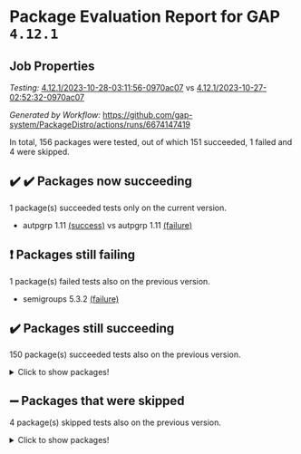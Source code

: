 # Package Evaluation Report for GAP `4.12.1`

## Job Properties

*Testing:* [4.12.1/2023-10-28-03:11:56-0970ac07](https://github.com/gap-system/PackageDistro/blob/data/reports/4.12.1/2023-10-28-03:11:56-0970ac07) vs [4.12.1/2023-10-27-02:52:32-0970ac07](https://github.com/gap-system/PackageDistro/blob/data/reports/4.12.1/2023-10-27-02:52:32-0970ac07)

*Generated by Workflow:* https://github.com/gap-system/PackageDistro/actions/runs/6674147419

In total, 156 packages were tested, out of which 151 succeeded, 1 failed and 4 were skipped.

## :heavy_check_mark: :heavy_check_mark: Packages now succeeding

1 package(s) succeeded tests only on the current version.
- autpgrp 1.11 [(success)](https://github.com/gap-system/PackageDistro/actions/runs/6674147419/job/18141126737) vs autpgrp 1.11 [(failure)](https://github.com/gap-system/PackageDistro/actions/runs/6662024687/job/18106238400)

## :exclamation: Packages still failing

1 package(s) failed tests also on the previous version.
- semigroups 5.3.2 [(failure)](https://github.com/gap-system/PackageDistro/actions/runs/6674147419/job/18141133524)

## :heavy_check_mark: Packages still succeeding

150 package(s) succeeded tests also on the previous version.
<details><summary>Click to show packages!</summary>

- 4ti2interface 2023.02-04 [(success)](https://github.com/gap-system/PackageDistro/actions/runs/6674147419/job/18141125019)
- ace 5.6.2 [(success)](https://github.com/gap-system/PackageDistro/actions/runs/6674147419/job/18141125098)
- aclib 1.3.2 [(success)](https://github.com/gap-system/PackageDistro/actions/runs/6674147419/job/18141125161)
- agt 0.3.1 [(success)](https://github.com/gap-system/PackageDistro/actions/runs/6674147419/job/18141125230)
- alnuth 3.2.1 [(success)](https://github.com/gap-system/PackageDistro/actions/runs/6674147419/job/18141125289)
- anupq 3.3.0 [(success)](https://github.com/gap-system/PackageDistro/actions/runs/6674147419/job/18141125347)
- atlasrep 2.1.7 [(success)](https://github.com/gap-system/PackageDistro/actions/runs/6674147419/job/18141125410)
- autodoc 2023.06.19 [(success)](https://github.com/gap-system/PackageDistro/actions/runs/6674147419/job/18141126379)
- automata 1.15 [(success)](https://github.com/gap-system/PackageDistro/actions/runs/6674147419/job/18141126455)
- automgrp 1.3.2 [(success)](https://github.com/gap-system/PackageDistro/actions/runs/6674147419/job/18141126510)
- cap 2023.10-07 [(success)](https://github.com/gap-system/PackageDistro/actions/runs/6674147419/job/18141126789)
- caratinterface 2.3.5 [(success)](https://github.com/gap-system/PackageDistro/actions/runs/6674147419/job/18141126848)
- cddinterface 2022.11.01 [(success)](https://github.com/gap-system/PackageDistro/actions/runs/6674147419/job/18141126897)
- circle 1.6.6 [(success)](https://github.com/gap-system/PackageDistro/actions/runs/6674147419/job/18141126951)
- classicpres 1.22 [(success)](https://github.com/gap-system/PackageDistro/actions/runs/6674147419/job/18141127013)
- cohomolo 1.6.11 [(success)](https://github.com/gap-system/PackageDistro/actions/runs/6674147419/job/18141127069)
- congruence 1.2.5 [(success)](https://github.com/gap-system/PackageDistro/actions/runs/6674147419/job/18141127121)
- corelg 1.56 [(success)](https://github.com/gap-system/PackageDistro/actions/runs/6674147419/job/18141127183)
- crime 1.6 [(success)](https://github.com/gap-system/PackageDistro/actions/runs/6674147419/job/18141127237)
- crisp 1.4.6 [(success)](https://github.com/gap-system/PackageDistro/actions/runs/6674147419/job/18141127291)
- crypting 0.10.4 [(success)](https://github.com/gap-system/PackageDistro/actions/runs/6674147419/job/18141127346)
- cryst 4.1.26 [(success)](https://github.com/gap-system/PackageDistro/actions/runs/6674147419/job/18141127392)
- crystcat 1.1.10 [(success)](https://github.com/gap-system/PackageDistro/actions/runs/6674147419/job/18141127441)
- ctbllib 1.3.6 [(success)](https://github.com/gap-system/PackageDistro/actions/runs/6674147419/job/18141127516)
- cubefree 1.19 [(success)](https://github.com/gap-system/PackageDistro/actions/runs/6674147419/job/18141127601)
- curlinterface 2.3.2 [(success)](https://github.com/gap-system/PackageDistro/actions/runs/6674147419/job/18141127671)
- cvec 2.8.1 [(success)](https://github.com/gap-system/PackageDistro/actions/runs/6674147419/job/18141127744)
- datastructures 0.3.0 [(success)](https://github.com/gap-system/PackageDistro/actions/runs/6674147419/job/18141127810)
- deepthought 1.0.6 [(success)](https://github.com/gap-system/PackageDistro/actions/runs/6674147419/job/18141127880)
- design 1.8 [(success)](https://github.com/gap-system/PackageDistro/actions/runs/6674147419/job/18141127946)
- difsets 2.3.1 [(success)](https://github.com/gap-system/PackageDistro/actions/runs/6674147419/job/18141128007)
- digraphs 1.6.3 [(success)](https://github.com/gap-system/PackageDistro/actions/runs/6674147419/job/18141128074)
- edim 1.3.7 [(success)](https://github.com/gap-system/PackageDistro/actions/runs/6674147419/job/18141128134)
- example 4.3.4 [(success)](https://github.com/gap-system/PackageDistro/actions/runs/6674147419/job/18141128200)
- examplesforhomalg 2023.10-01 [(success)](https://github.com/gap-system/PackageDistro/actions/runs/6674147419/job/18141128254)
- factint 1.6.3 [(success)](https://github.com/gap-system/PackageDistro/actions/runs/6674147419/job/18141128321)
- ferret 1.0.9 [(success)](https://github.com/gap-system/PackageDistro/actions/runs/6674147419/job/18141128403)
- fga 1.5.0 [(success)](https://github.com/gap-system/PackageDistro/actions/runs/6674147419/job/18141128478)
- fining 1.5.6 [(success)](https://github.com/gap-system/PackageDistro/actions/runs/6674147419/job/18141128567)
- float 1.0.3 [(success)](https://github.com/gap-system/PackageDistro/actions/runs/6674147419/job/18141128636)
- format 1.4.3 [(success)](https://github.com/gap-system/PackageDistro/actions/runs/6674147419/job/18141128728)
- forms 1.2.9 [(success)](https://github.com/gap-system/PackageDistro/actions/runs/6674147419/job/18141128819)
- fplsa 1.2.6 [(success)](https://github.com/gap-system/PackageDistro/actions/runs/6674147419/job/18141128882)
- fr 2.4.12 [(success)](https://github.com/gap-system/PackageDistro/actions/runs/6674147419/job/18141128948)
- francy 2.0.3 [(success)](https://github.com/gap-system/PackageDistro/actions/runs/6674147419/job/18141129005)
- fwtree 1.3 [(success)](https://github.com/gap-system/PackageDistro/actions/runs/6674147419/job/18141129055)
- gapdoc 1.6.6 [(success)](https://github.com/gap-system/PackageDistro/actions/runs/6674147419/job/18141129112)
- gauss 2023.02-04 [(success)](https://github.com/gap-system/PackageDistro/actions/runs/6674147419/job/18141129165)
- gaussforhomalg 2023.10-01 [(success)](https://github.com/gap-system/PackageDistro/actions/runs/6674147419/job/18141129223)
- gbnp 1.0.5 [(success)](https://github.com/gap-system/PackageDistro/actions/runs/6674147419/job/18141129273)
- generalizedmorphismsforcap 2023.08-02 [(success)](https://github.com/gap-system/PackageDistro/actions/runs/6674147419/job/18141129328)
- genss 1.6.8 [(success)](https://github.com/gap-system/PackageDistro/actions/runs/6674147419/job/18141129390)
- gradedmodules 2023.09-01 [(success)](https://github.com/gap-system/PackageDistro/actions/runs/6674147419/job/18141129455)
- gradedringforhomalg 2023.08-01 [(success)](https://github.com/gap-system/PackageDistro/actions/runs/6674147419/job/18141129512)
- grape 4.9.0 [(success)](https://github.com/gap-system/PackageDistro/actions/runs/6674147419/job/18141129596)
- groupoids 1.73 [(success)](https://github.com/gap-system/PackageDistro/actions/runs/6674147419/job/18141129648)
- grpconst 2.6.4 [(success)](https://github.com/gap-system/PackageDistro/actions/runs/6674147419/job/18141129708)
- guarana 0.96.3 [(success)](https://github.com/gap-system/PackageDistro/actions/runs/6674147419/job/18141129766)
- guava 3.18 [(success)](https://github.com/gap-system/PackageDistro/actions/runs/6674147419/job/18141129818)
- hap 1.60 [(success)](https://github.com/gap-system/PackageDistro/actions/runs/6674147419/job/18141129882)
- hapcryst 0.1.15 [(success)](https://github.com/gap-system/PackageDistro/actions/runs/6674147419/job/18141129934)
- hecke 1.5.3 [(success)](https://github.com/gap-system/PackageDistro/actions/runs/6674147419/job/18141129996)
- help 3.5 [(success)](https://github.com/gap-system/PackageDistro/actions/runs/6674147419/job/18141130060)
- homalg 2023.10-01 [(success)](https://github.com/gap-system/PackageDistro/actions/runs/6674147419/job/18141130129)
- homalgtocas 2023.08-01 [(success)](https://github.com/gap-system/PackageDistro/actions/runs/6674147419/job/18141130178)
- idrel 2.45 [(success)](https://github.com/gap-system/PackageDistro/actions/runs/6674147419/job/18141130231)
- images 1.3.1 [(success)](https://github.com/gap-system/PackageDistro/actions/runs/6674147419/job/18141130290)
- intpic 0.3.0 [(success)](https://github.com/gap-system/PackageDistro/actions/runs/6674147419/job/18141130353)
- io 4.8.2 [(success)](https://github.com/gap-system/PackageDistro/actions/runs/6674147419/job/18141130405)
- io_forhomalg 2023.02-04 [(success)](https://github.com/gap-system/PackageDistro/actions/runs/6674147419/job/18141130468)
- irredsol 1.4.4 [(success)](https://github.com/gap-system/PackageDistro/actions/runs/6674147419/job/18141130540)
- json 2.1.1 [(success)](https://github.com/gap-system/PackageDistro/actions/runs/6674147419/job/18141130609)
- jupyterkernel 1.5.0 [(success)](https://github.com/gap-system/PackageDistro/actions/runs/6674147419/job/18141130669)
- jupyterviz 1.5.6 [(success)](https://github.com/gap-system/PackageDistro/actions/runs/6674147419/job/18141130744)
- kan 1.36 [(success)](https://github.com/gap-system/PackageDistro/actions/runs/6674147419/job/18141130805)
- kbmag 1.5.11 [(success)](https://github.com/gap-system/PackageDistro/actions/runs/6674147419/job/18141130870)
- laguna 3.9.6 [(success)](https://github.com/gap-system/PackageDistro/actions/runs/6674147419/job/18141130934)
- liealgdb 2.2.1 [(success)](https://github.com/gap-system/PackageDistro/actions/runs/6674147419/job/18141131011)
- liepring 2.8 [(success)](https://github.com/gap-system/PackageDistro/actions/runs/6674147419/job/18141131065)
- liering 2.4.2 [(success)](https://github.com/gap-system/PackageDistro/actions/runs/6674147419/job/18141131121)
- linearalgebraforcap 2023.10-04 [(success)](https://github.com/gap-system/PackageDistro/actions/runs/6674147419/job/18141131175)
- localizeringforhomalg 2023.10-01 [(success)](https://github.com/gap-system/PackageDistro/actions/runs/6674147419/job/18141131233)
- loops 3.4.3 [(success)](https://github.com/gap-system/PackageDistro/actions/runs/6674147419/job/18141131297)
- lpres 1.0.3 [(success)](https://github.com/gap-system/PackageDistro/actions/runs/6674147419/job/18141131351)
- majoranaalgebras 1.5.1 [(success)](https://github.com/gap-system/PackageDistro/actions/runs/6674147419/job/18141131411)
- mapclass 1.4.6 [(success)](https://github.com/gap-system/PackageDistro/actions/runs/6674147419/job/18141131480)
- matgrp 0.70 [(success)](https://github.com/gap-system/PackageDistro/actions/runs/6674147419/job/18141131537)
- matricesforhomalg 2023.10-01 [(success)](https://github.com/gap-system/PackageDistro/actions/runs/6674147419/job/18141131599)
- modisom 2.5.4 [(success)](https://github.com/gap-system/PackageDistro/actions/runs/6674147419/job/18141131664)
- modulepresentationsforcap 2023.10-01 [(success)](https://github.com/gap-system/PackageDistro/actions/runs/6674147419/job/18141131734)
- modules 2023.10-01 [(success)](https://github.com/gap-system/PackageDistro/actions/runs/6674147419/job/18141131799)
- monoidalcategories 2023.10-01 [(success)](https://github.com/gap-system/PackageDistro/actions/runs/6674147419/job/18141131856)
- nconvex 2022.09-01 [(success)](https://github.com/gap-system/PackageDistro/actions/runs/6674147419/job/18141131917)
- nilmat 1.4.2 [(success)](https://github.com/gap-system/PackageDistro/actions/runs/6674147419/job/18141131985)
- nock 1.5 [(success)](https://github.com/gap-system/PackageDistro/actions/runs/6674147419/job/18141132041)
- normalizinterface 1.3.6 [(success)](https://github.com/gap-system/PackageDistro/actions/runs/6674147419/job/18141132099)
- nq 2.5.10 [(success)](https://github.com/gap-system/PackageDistro/actions/runs/6674147419/job/18141132165)
- numericalsgps 1.3.1 [(success)](https://github.com/gap-system/PackageDistro/actions/runs/6674147419/job/18141132224)
- openmath 11.5.3 [(success)](https://github.com/gap-system/PackageDistro/actions/runs/6674147419/job/18141132270)
- orb 4.9.0 [(success)](https://github.com/gap-system/PackageDistro/actions/runs/6674147419/job/18141132312)
- packagemanager 1.4.1 [(success)](https://github.com/gap-system/PackageDistro/actions/runs/6674147419/job/18141132386)
- patternclass 2.4.3 [(success)](https://github.com/gap-system/PackageDistro/actions/runs/6674147419/job/18141132452)
- permut 2.0.4 [(success)](https://github.com/gap-system/PackageDistro/actions/runs/6674147419/job/18141132530)
- polenta 1.3.10 [(success)](https://github.com/gap-system/PackageDistro/actions/runs/6674147419/job/18141132598)
- polymaking 0.8.7 [(success)](https://github.com/gap-system/PackageDistro/actions/runs/6674147419/job/18141132668)
- primgrp 3.4.4 [(success)](https://github.com/gap-system/PackageDistro/actions/runs/6674147419/job/18141132732)
- profiling 2.5.4 [(success)](https://github.com/gap-system/PackageDistro/actions/runs/6674147419/job/18141132776)
- qpa 1.34 [(success)](https://github.com/gap-system/PackageDistro/actions/runs/6674147419/job/18141132833)
- quagroup 1.8.3 [(success)](https://github.com/gap-system/PackageDistro/actions/runs/6674147419/job/18141132883)
- radiroot 2.9 [(success)](https://github.com/gap-system/PackageDistro/actions/runs/6674147419/job/18141132942)
- rcwa 4.7.1 [(success)](https://github.com/gap-system/PackageDistro/actions/runs/6674147419/job/18141132988)
- rds 1.8 [(success)](https://github.com/gap-system/PackageDistro/actions/runs/6674147419/job/18141133050)
- recog 1.4.2 [(success)](https://github.com/gap-system/PackageDistro/actions/runs/6674147419/job/18141133100)
- repndecomp 1.3.0 [(success)](https://github.com/gap-system/PackageDistro/actions/runs/6674147419/job/18141133150)
- repsn 3.1.1 [(success)](https://github.com/gap-system/PackageDistro/actions/runs/6674147419/job/18141133213)
- resclasses 4.7.3 [(success)](https://github.com/gap-system/PackageDistro/actions/runs/6674147419/job/18141133269)
- ringsforhomalg 2023.09-01 [(success)](https://github.com/gap-system/PackageDistro/actions/runs/6674147419/job/18141133336)
- sco 2023.08-01 [(success)](https://github.com/gap-system/PackageDistro/actions/runs/6674147419/job/18141133397)
- scscp 2.4.1 [(success)](https://github.com/gap-system/PackageDistro/actions/runs/6674147419/job/18141133467)
- sglppow 2.3 [(success)](https://github.com/gap-system/PackageDistro/actions/runs/6674147419/job/18141133593)
- sgpviz 0.999.5 [(success)](https://github.com/gap-system/PackageDistro/actions/runs/6674147419/job/18141133651)
- simpcomp 2.1.14 [(success)](https://github.com/gap-system/PackageDistro/actions/runs/6674147419/job/18141133711)
- singular 2023.02.09 [(success)](https://github.com/gap-system/PackageDistro/actions/runs/6674147419/job/18141133760)
- sl2reps 1.1 [(success)](https://github.com/gap-system/PackageDistro/actions/runs/6674147419/job/18141133814)
- sla 1.5.3 [(success)](https://github.com/gap-system/PackageDistro/actions/runs/6674147419/job/18141133864)
- smallgrp 1.5.3 [(success)](https://github.com/gap-system/PackageDistro/actions/runs/6674147419/job/18141133914)
- smallsemi 0.6.13 [(success)](https://github.com/gap-system/PackageDistro/actions/runs/6674147419/job/18141134045)
- sonata 2.9.6 [(success)](https://github.com/gap-system/PackageDistro/actions/runs/6674147419/job/18141134112)
- sophus 1.27 [(success)](https://github.com/gap-system/PackageDistro/actions/runs/6674147419/job/18141134167)
- sotgrps 1.2 [(success)](https://github.com/gap-system/PackageDistro/actions/runs/6674147419/job/18141134234)
- spinsym 1.5.2 [(success)](https://github.com/gap-system/PackageDistro/actions/runs/6674147419/job/18141134310)
- standardff 1.0 [(success)](https://github.com/gap-system/PackageDistro/actions/runs/6674147419/job/18141134375)
- symbcompcc 1.3.2 [(success)](https://github.com/gap-system/PackageDistro/actions/runs/6674147419/job/18141134423)
- thelma 1.3 [(success)](https://github.com/gap-system/PackageDistro/actions/runs/6674147419/job/18141134511)
- tomlib 1.2.9 [(success)](https://github.com/gap-system/PackageDistro/actions/runs/6674147419/job/18141134584)
- toolsforhomalg 2023.10-01 [(success)](https://github.com/gap-system/PackageDistro/actions/runs/6674147419/job/18141134691)
- toric 1.9.5 [(success)](https://github.com/gap-system/PackageDistro/actions/runs/6674147419/job/18141134782)
- toricvarieties 2022.07.13 [(success)](https://github.com/gap-system/PackageDistro/actions/runs/6674147419/job/18141134865)
- transgrp 3.6.4 [(success)](https://github.com/gap-system/PackageDistro/actions/runs/6674147419/job/18141134945)
- ugaly 4.1.3 [(success)](https://github.com/gap-system/PackageDistro/actions/runs/6674147419/job/18141135008)
- unipot 1.5 [(success)](https://github.com/gap-system/PackageDistro/actions/runs/6674147419/job/18141135089)
- unitlib 4.2.0 [(success)](https://github.com/gap-system/PackageDistro/actions/runs/6674147419/job/18141135151)
- utils 0.84 [(success)](https://github.com/gap-system/PackageDistro/actions/runs/6674147419/job/18141135223)
- uuid 0.7 [(success)](https://github.com/gap-system/PackageDistro/actions/runs/6674147419/job/18141135297)
- walrus 0.9991 [(success)](https://github.com/gap-system/PackageDistro/actions/runs/6674147419/job/18141135368)
- wedderga 4.10.4 [(success)](https://github.com/gap-system/PackageDistro/actions/runs/6674147419/job/18141135447)
- xmod 2.91 [(success)](https://github.com/gap-system/PackageDistro/actions/runs/6674147419/job/18141135513)
- xmodalg 1.23 [(success)](https://github.com/gap-system/PackageDistro/actions/runs/6674147419/job/18141135581)
- yangbaxter 0.10.3 [(success)](https://github.com/gap-system/PackageDistro/actions/runs/6674147419/job/18141135634)
- zeromqinterface 0.14 [(success)](https://github.com/gap-system/PackageDistro/actions/runs/6674147419/job/18141135714)
</details>

## :heavy_minus_sign: Packages that were skipped

4 package(s) skipped tests also on the previous version.
<details><summary>Click to show packages!</summary>

- browse 1.8.21 [(skipped)](https://github.com/gap-system/PackageDistro/actions/runs/6674147419/job/18140608320)
- itc 1.5.1 [(skipped)](https://github.com/gap-system/PackageDistro/actions/runs/6674147419/job/18140608320)
- polycyclic 2.16 [(skipped)](https://github.com/gap-system/PackageDistro/actions/runs/6674147419/job/18140608320)
- xgap 4.31 [(skipped)](https://github.com/gap-system/PackageDistro/actions/runs/6674147419/job/18140608320)
</details>

